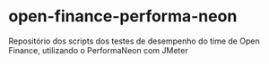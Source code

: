 # open-finance-performa-neon
Repositório dos scripts dos testes de desempenho do time de Open Finance, utilizando o PerformaNeon com JMeter
